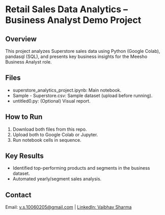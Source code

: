 # Retail Sales Data Analytics – Business Analyst Demo Project

## Overview
This project analyzes Superstore sales data using Python (Google Colab), pandasql (SQL), and presents key business insights for the Meesho Business Analyst role.

## Files
- superstore_analytics_project.ipynb: Main notebook.
- Sample - Superstore.csv: Sample dataset (upload before running).
- untitled0.py: (Optional) Visual report.

## How to Run
1. Download both files from this repo.
2. Upload both to Google Colab or Jupyter.
3. Run notebook cells in sequence.

## Key Results
- Identified top-performing products and segments in the business dataset.
- Automated yearly/segment sales analysis.

## Contact
Email: v.s.10060205@gmail.com | [LinkedIn: Vaibhav Sharma](https://www.linkedin.com/in/vaibhav-sharma-833217264)
